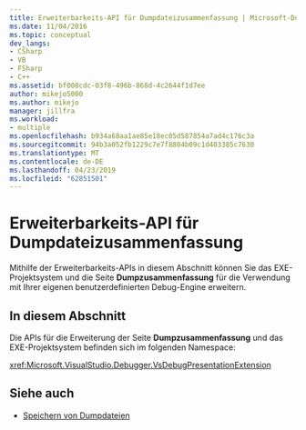 ```yaml
---
title: Erweiterbarkeits-API für Dumpdateizusammenfassung | Microsoft-Dokumentation
ms.date: 11/04/2016
ms.topic: conceptual
dev_langs:
- CSharp
- VB
- FSharp
- C++
ms.assetid: bf008cdc-03f8-496b-868d-4c2644f1d7ee
author: mikejo5000
ms.author: mikejo
manager: jillfra
ms.workload:
- multiple
ms.openlocfilehash: b934a68aa1ae85e18ec05d587854a7ad4c176c3a
ms.sourcegitcommit: 94b3a052fb1229c7e7f8804b09c1d403385c7630
ms.translationtype: MT
ms.contentlocale: de-DE
ms.lasthandoff: 04/23/2019
ms.locfileid: "62851501"
---
```

# <a name="dump-file-summary-extensibility-api"></a>Erweiterbarkeits-API für Dumpdateizusammenfassung
Mithilfe der Erweiterbarkeits-APIs in diesem Abschnitt können Sie das EXE-Projektsystem und die Seite **Dumpzusammenfassung** für die Verwendung mit Ihrer eigenen benutzerdefinierten Debug-Engine erweitern.

## <a name="in-this-section"></a>In diesem Abschnitt
 Die APIs für die Erweiterung der Seite **Dumpzusammenfassung** und das EXE-Projektsystem befinden sich im folgenden Namespace:

 <xref:Microsoft.VisualStudio.Debugger.VsDebugPresentationExtension>

## <a name="see-also"></a>Siehe auch
- [Speichern von Dumpdateien](../debugger/using-dump-files.md)